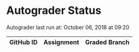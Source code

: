 # Autograder Status
Autograder last run at: October 06, 2018 at 09:20

| GitHub ID | Assignment | Graded Branch |
|-----------|------------|---------------|
